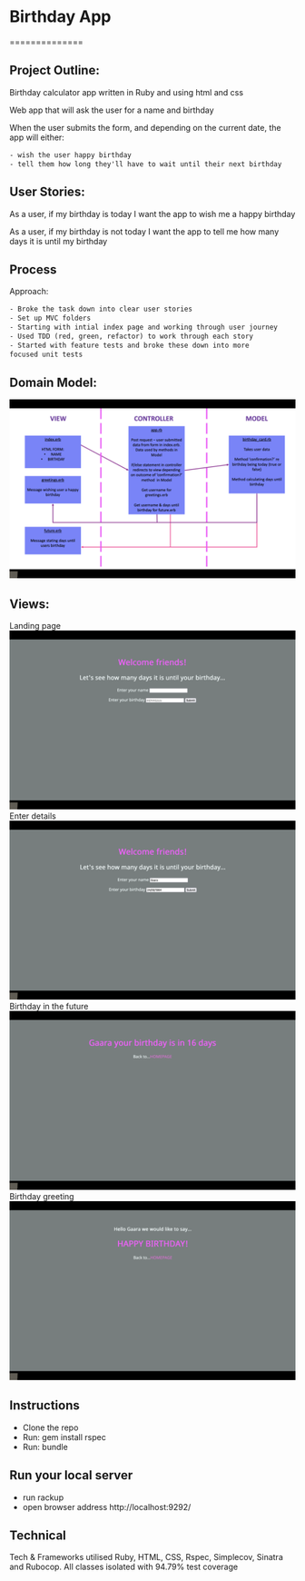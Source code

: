 # Birthday App
==============

## Project Outline:

Birthday calculator app written in Ruby and using html and css

Web app that will ask the user for a name and birthday

When the user submits the form, and depending on the current date, the app will either:

    - wish the user happy birthday
    - tell them how long they'll have to wait until their next birthday

## User Stories:

As a user, if my birthday is today I want the app to wish me a happy birthday

As a user, if my birthday is not today I want the app to tell me how many days it is until my birthday

## Process
Approach:
 
    - Broke the task down into clear user stories
    - Set up MVC folders
    - Starting with intial index page and working through user journey
    - Used TDD (red, green, refactor) to work through each story  
    - Started with feature tests and broke these down into more     focused unit tests

## Domain Model:
![MVC](./public/images/MVC.png)
## Views:
Landing page
![index](./public/images/index.png)
Enter details
![enter_deats](./public/images/enter_deats.png)
Birthday in the future
![future_birthday](./public/images/future_birthday.png)
Birthday greeting
![today_birthday](./public/images/today_birthday.png)

## Instructions
 - Clone the repo
 - Run: gem install rspec
 - Run: bundle

## Run your local server
 - run rackup 
 - open browser address http://localhost:9292/

## Technical
 Tech & Frameworks utilised Ruby, HTML, CSS,  Rspec, Simplecov, Sinatra and Rubocop. All classes isolated with 94.79% test coverage